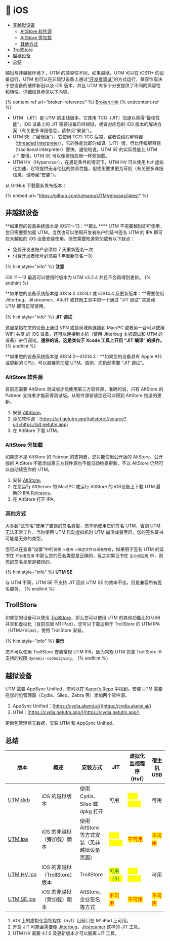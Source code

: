 # 📱 iOS

* [非越狱设备](ios.md#non-jailbroken-devices)
  * [AltStore 软件源](ios.md#altstore-ruan-jian-yuan)
  * [AltStore 旁加载](ios.md#altstore-pang-jia-zai)
  * [其他方式](ios.md#qi-ta-fang-shi)
* [TrollStore](ios.md#trollstore)
* [越狱设备](ios.md#yue-yu-she-bei)
* [总结](ios.md#zong-jie)

越狱与非越狱环境下，UTM 的兼容性不同，如果越狱，UTM 可以在 iOS11+ 的设备运行，UTM 也可以在非越狱设备上通过[“开发者调试”](https://github.com/osy/Jitterbug)的方式运行，兼容性取决于您设备的硬件新旧以及 iOS 版本，并且 UTM 有多个分支提供了不同的兼容性和特性，详细信息参见以下内容。



{% content-ref url="broken-reference" %}
[Broken link](broken-reference)
{% endcontent-ref %}

* UTM （JIT）是 UTM 的主线版本，它使用 TCG（JIT）加速以获得“最佳性能”，iOS 设备上的 JIT 需要设备已经越狱，或者对应您的 iOS 版本的解决方案（有关更多详细信息，请参阅“安装”）。
* UTM SE（”缓慢版“），它使用 TCTI TCG 后端，或者说线程解释器 （[threaded interpreter](https://github.com/ktemkin/qemu/blob/with\_tcti/tcg/aarch64-tcti/README.md)），它的性能比即时编译（JIT）慢，但比传统解释器（traditional interpreter）要快。通俗地说，UTM SE 的实际性能比 UTM JIT 要慢，UTM SE 可以像常规应用一样旁加载。
* UTM HV（Hypervisor），在满足条件的情况下，UTM HV 可以使用 hvf 虚拟化加速，它将提供无与伦比的仿真性能，但使用要求更为苛刻（有关更多详细信息，请参阅“安装”）。



从 GitHub 下载最新发布版本：

{% embed url="https://github.com/utmapp/UTM/releases/latest" %}

## 非越狱设备 <a href="#non-jailbroken-devices" id="non-jailbroken-devices"></a>

**如果您的设备系统版本是 iOS11～13：**那么 **** UTM 不需要越狱即可使用，您只需要旁加载 UTM。当然也可以使用开发者账户的证书签名 UTM 的 IPA 即可在未越狱的 iOS 设备安装使用。但您需要知道旁加载有以下缺点：

* 免费开发者帐户必须每 7 天重新签名一次
* 付费开发者帐号必须每 1 年重新签名一次

{% hint style="info" %}
**注意**

iOS 11～13 最高可以使用的版本为 UTM v3.2.4 并且不会再得到更新。
{% endhint %}

**如果您的设备系统版本是 iOS14.0 iOS14.1 或 iOS14.4 及更新版本：**需要使用 Jitterbug、Jitstreamer、AltJIT 或其他工具中的一个通过 “JIT 调试” 来启动 UTM 即可正常使用。

{% hint style="info" %}
**JIT 调试**

这里是指在您的设备上通过 VPN 或是局域网连接到 Mac/PC 或者另一台可以使用 WIFI 共享 的 iOS 设备，还可以连接到本机（使用 Jitterbug 本机调试和 UTM 的设备）进行调试。**通俗的说，这是类似于 Xcode 工具上开启 “JIT 编译” 的操作。**
{% endhint %}

**如果您的设备系统版本是 iOS14.2～iOS14.3：**如果您的设备具有 Apple A12 或更新的 CPU，可以直接旁加载 UTM。否则，您仍然需要 “JIT 调试”。

### AltStore 软件源

目前您需要 AltStore 测试版才能使用第三方软件源，准确的说，只有 AltStore 的 Patreon 支持者才能获得测试版。从软件源安装您还可以得到 AltStore 推送的更新。

1. 安装 [AltStore](https://altstore.io)。
2. 添加软件源：[https://alt.getutm.app](altstore://source?url=https://alt.getutm.app)
3. 在 AltStore 下载 UTM。

### AltStore 旁加载

如果您不是 AltStore 的 Patreon 的支持者，您只能使用公开版的 AltStore，公开版的 AltStore 不能添加第三方软件源也不能自动检查更新，不过 AltStore 仍然可以自动续签你的 UTM。

1. 安装 [AltStore](https://altstore.io)。
2. 在您运行 AltServer 的 Mac\PC 或运行 AltStore 的 iOS设备上下载 UTM 最新的 [IPA Releases](https://github.com/utmapp/UTM/releases/latest)。
3. 在 AltStore 打开 IPA。

### 其他方式

大多数“云签名”使用了错误的签名类型，您不能使用它们签名 UTM，否则 UTM 无法正常工作。当你使用 UTM 启动虚拟机时 UTM 崩溃或者黑屏，您的签名证书可能是无效的类型。&#x20;

您可以在查看“设置”中的`设置->通用->描述文件与设备管理`，如果用于签名 UTM 的证书在 `开发者应用` 中那么您的签名类型是正确的，反之如果证书在 `企业级应用` 中，则您的签名类型是错误的。

{% hint style="info" %}
**UTM SE**

与 UTM 不同，UTM SE 不支持 JIT 因此 UTM SE 的效率不佳，但是兼容所有签名服务。
{% endhint %}

## TrollStore

如果您的设备可以使用 [TrollStore](https://github.com/opa334/TrollStore)，那么您可以使用 UTM 的其他功能比如 USB 共享和虚拟化（目前仅限 M1 iPad）。您可以下载适用于 TrollStore 的 UTM IPA（UTM.HV.ipa），使用 TrollStore 安装。

{% hint style="info" %}
**提示**

您不可以使用 TrollStore 安装常规 UTM IPA，因为常规 UTM 包含 TrollStore 不支持的权限 `dynamic-codesigning`。
{% endhint %}

## 越狱设备

UTM 需要 AppSync Unified，您可以在 [Karen's Repo](cydia://url/https://cydia.saurik.com/api/share#%3Esource=https://cydia.akemi.ai/) 中找到。安装 UTM 需要在您的包管理器（Cydia、Sileo、Zebra 等）添加两个软件源。

1. AppSync Unified：[https://cydia.akemi.ai/](https://cydia.akemi.ai/)
2. UTM：[https://cydia.getutm.app/](https://cydia.getutm.app/)

更新包管理器元数据，安装 UTM 和 AppSync Unified。



## 总结

| 版本                                                                              | 概述                     | 安装方式                        | JIT                                      | 虚拟化监视程序（Hvf）                             | 宿主机 USB                             |
| ------------------------------------------------------------------------------- | ---------------------- | --------------------------- | ---------------------------------------- | ---------------------------------------- | ----------------------------------- |
| [UTM.deb](https://github.com/utmapp/UTM/releases/latest/download/UTM.deb)       | iOS 的越狱版本              | 使用 Cydia、Sileo 或 dpkg 打开    | 可用                                       | <mark style="color:yellow;">可用（1）</mark> | 可用                                  |
| [UTM.ipa](https://github.com/utmapp/UTM/releases/latest/download/UTM.ipa)       | iOS 的非越狱（旁加载）版本        | 使用 AltStore 等方式安装（见非越狱设备页面） | <mark style="color:yellow;">可用（2）</mark> | <mark style="color:red;">不可用</mark>      | <mark style="color:red;">不可用</mark> |
| [UTM.HV.ipa](https://github.com/utmapp/UTM/releases/latest/download/UTM.HV.ipa) | iOS 的非越狱（TrollStore）版本 | TrollStore                  | <mark style="color:green;">可用（3）</mark>  | <mark style="color:yellow;">可用（1）</mark> | 可用                                  |
| [UTM.SE.ipa](https://github.com/utmapp/UTM/releases/latest/download/UTM.SE.ipa) | iOS 的非越狱（旁加载）版本        | AltStore、企业签名等方式            | <mark style="color:red;">不可用</mark>      | <mark style="color:red;">不可用</mark>      | <mark style="color:red;">不可用</mark> |

1. iOS 上的虚拟化监视程序（hvf）目前只在 M1 iPad 上可用。
2. 开启 JIT 可能会需要像 [Jitterbug](https://github.com/osy/Jitterbug)、[Jitstreamer](https://github.com/jkcoxson/JitStreamer) 这样的 JIT 工具。
3. UTM HV 需要 4.1.0 及更新版本才可以脱离 JIT 工具。
